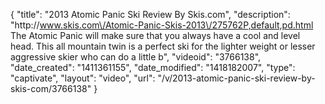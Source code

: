 {
    "title": "2013 Atomic Panic Ski Review By Skis.com",
    "description": "http:\/\/www.skis.com\/Atomic-Panic-Skis-2013\/275762P,default,pd.html  The Atomic Panic will make sure that you always have a cool and level head. This all mountain twin is a perfect ski for the lighter weight or lesser aggressive skier who can do a little b",
    "videoid": "3766138",
    "date_created": "1411361155",
    "date_modified": "1418182007",
    "type": "captivate",
    "layout": "video",
    "url": "\/v\/2013-atomic-panic-ski-review-by-skis-com\/3766138"
}